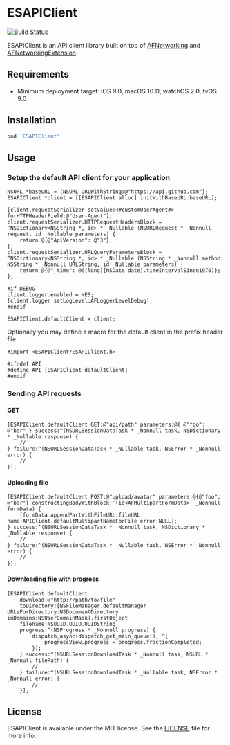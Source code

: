 # ESAPIClient

[![Build Status](https://travis-ci.org/ElfSundae/ESAPIClient.svg)](https://travis-ci.org/ElfSundae/ESAPIClient)

ESAPIClient is an API client library built on top of [AFNetworking](https://github.com/AFNetworking/AFNetworking) and [AFNetworkingExtension](https://github.com/ElfSundae/AFNetworkingExtension).

## Requirements

- Minimum deployment target: iOS 9.0, macOS 10.11, watchOS 2.0, tvOS 9.0

## Installation

```ruby
pod 'ESAPIClient'
```

## Usage

### Setup the default API client for your application

```objc
NSURL *baseURL = [NSURL URLWithString:@"https://api.github.com"];
ESAPIClient *client = [[ESAPIClient alloc] initWithBaseURL:baseURL];

[client.requestSerializer setValue:<#customUserAgent#> forHTTPHeaderField:@"User-Agent"];
client.requestSerializer.HTTPRequestHeadersBlock = ^NSDictionary<NSString *, id> * _Nullable (NSURLRequest * _Nonnull request, id _Nullable parameters) {
    return @{@"ApiVersion": @"3"};
};
client.requestSerializer.URLQueryParametersBlock = ^NSDictionary<NSString *, id> * _Nullable (NSString * _Nonnull method, NSString * _Nonnull URLString, id _Nullable parameters) {
    return @{@"_time": @((long)[NSDate date].timeIntervalSince1970)};
};

#if DEBUG
client.logger.enabled = YES;
[client.logger setLogLevel:AFLoggerLevelDebug];
#endif

ESAPIClient.defaultClient = client;
```

Optionally you may define a macro for the default client in the prefix header file:

```objc
#import <ESAPIClient/ESAPIClient.h>

#ifndef API
#define API [ESAPIClient defaultClient]
#endif
```

### Sending API requests

#### GET

```objc
[ESAPIClient.defaultClient GET:@"api/path" parameters:@{ @"foo": @"bar" } success:^(NSURLSessionDataTask * _Nonnull task, NSDictionary * _Nullable response) {
    //
} failure:^(NSURLSessionDataTask * _Nullable task, NSError * _Nonnull error) {
    //
}];
```

#### Uploading file

```objc
[ESAPIClient.defaultClient POST:@"upload/avatar" parameters:@{@"foo": @"bar"} constructingBodyWithBlock:^(id<AFMultipartFormData>  _Nonnull formData) {
    [formData appendPartWithFileURL:fileURL name:APIClient.defaultMultipartNameForFile error:NULL];
} success:^(NSURLSessionDataTask * _Nonnull task, NSDictionary * _Nullable response) {
    //
} failure:^(NSURLSessionDataTask * _Nullable task, NSError * _Nonnull error) {
    //
}];
```

#### Downloading file with progress

```objc
[ESAPIClient.defaultClient
    download:@"http://path/to/file"
    toDirectory:[NSFileManager.defaultManager URLsForDirectory:NSDocumentDirectory inDomains:NSUserDomainMask].firstObject
    filename:NSUUID.UUID.UUIDString
    progress:^(NSProgress * _Nonnull progress) {
        dispatch_async(dispatch_get_main_queue(), ^{
            progressView.progress = progress.fractionCompleted;
        });
    } success:^(NSURLSessionDownloadTask * _Nonnull task, NSURL * _Nonnull filePath) {
        //
    } failure:^(NSURLSessionDownloadTask * _Nullable task, NSError * _Nonnull error) {
        //
    }];
```

## License

ESAPIClient is available under the MIT license. See the [LICENSE](LICENSE) file for more info.
